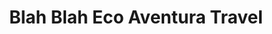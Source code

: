 ---
title: "Blah Blah Eco Aventura Travel"
url: /luis-a-martinez-y-16-de-diciembre/blah-blah-eco-aventura-travel/
shop: agencia de viajes
---
